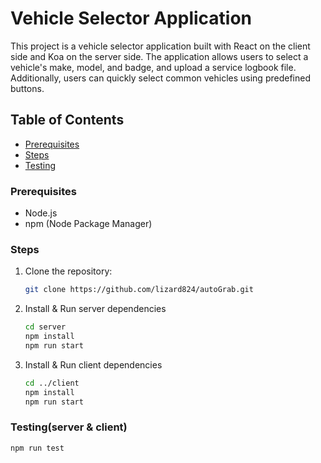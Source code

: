 
# Vehicle Selector Application

This project is a vehicle selector application built with React on the client side and Koa on the server side. The application allows users to select a vehicle's make, model, and badge, and upload a service logbook file. Additionally, users can quickly select common vehicles using predefined buttons.

## Table of Contents

- [Prerequisites](#Prerequisites)
- [Steps](#Steps)
- [Testing](#testing)


### Prerequisites

- Node.js
- npm (Node Package Manager)

### Steps
1. Clone the repository:
   ```sh
   git clone https://github.com/lizard824/autoGrab.git
   ```
2. Install & Run server dependencies 
    ```sh
   cd server
   npm install
   npm run start
   ```
3. Install & Run client dependencies
   ```sh
   cd ../client
   npm install
   npm run start
   ```
### Testing(server & client)
   ```sh
   npm run test
   ```